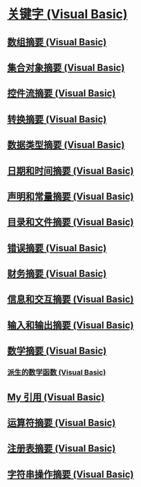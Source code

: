 # [关键字 (Visual Basic)](index.md)
## [数组摘要 (Visual Basic)](arrays-summary.md)
## [集合对象摘要 (Visual Basic)](collection-object-summary.md)
## [控件流摘要 (Visual Basic)](control-flow-summary.md)
## [转换摘要 (Visual Basic)](conversion-summary.md)
## [数据类型摘要 (Visual Basic)](data-types-summary.md)
## [日期和时间摘要 (Visual Basic)](dates-and-times-summary.md)
## [声明和常量摘要 (Visual Basic)](declarations-and-constants-summary.md)
## [目录和文件摘要 (Visual Basic)](directories-and-files-summary.md)
## [错误摘要 (Visual Basic)](errors-summary.md)
## [财务摘要 (Visual Basic)](financial-summary.md)
## [信息和交互摘要 (Visual Basic)](information-and-interaction-summary.md)
## [输入和输出摘要 (Visual Basic)](input-and-output-summary.md)
## [数学摘要 (Visual Basic)](math-summary.md)
### [派生的数学函数 (Visual Basic)](derived-math-functions.md)
## [My 引用 (Visual Basic)](my-reference.md)
## [运算符摘要 (Visual Basic)](operators-summary.md)
## [注册表摘要 (Visual Basic)](registry-summary.md)
## [字符串操作摘要 (Visual Basic)](string-manipulation-summary.md)
